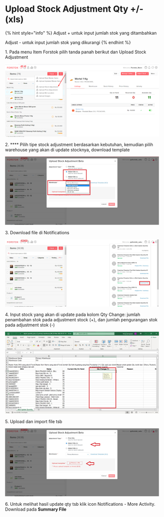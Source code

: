 # Upload Stock Adjustment Qty +/- (xls)

{% hint style="info" %}
Adjust + untuk input jumlah stok yang ditambahkan

Adjust - untuk input jumlah stok yang dikurangi
{% endhint %}

1\. Pada menu Item Forstok pilih tanda panah berikut dan Upload Stock Adjustment

![](<../../.gitbook/assets/image (316).png>)

2\. **** Pilih tipe stock adjustment berdasarkan kebutuhan, kemudian pilih warehouse yang akan di update stocknya, download template

![](<../../.gitbook/assets/stock adjustment plus minus.jpg>)

3\. Download file di Notifications

![](<../../.gitbook/assets/Screenshot 2022-03-24 125615.jpg>)

4\. Input stock yang akan di update pada kolom Qty Change: jumlah penambahan stok pada adjustment stock (+), dan jumlah pengurangan stok pada adjustment stok (-)

![](<../../.gitbook/assets/adjust qty plus xls.jpg>)

5\. Upload dan import file tsb

![](<../../.gitbook/assets/upload file adjust stock plus.jpg>)

6\.  Untuk melihat hasil update qty tsb klik icon Notifications - More Activity. Download pada **Summary File**
